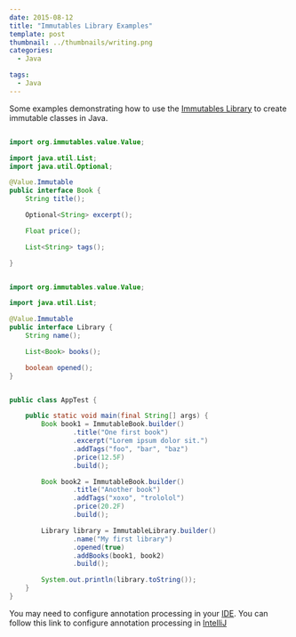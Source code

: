 ```yaml
---
date: 2015-08-12
title: "Immutables Library Examples"
template: post
thumbnail: ../thumbnails/writing.png
categories:
  - Java

tags:
  - Java
---
```


Some examples demonstrating how to use the [Immutables Library][1] to create immutable classes in Java.

```java

import org.immutables.value.Value;

import java.util.List;
import java.util.Optional;

@Value.Immutable
public interface Book {
    String title();

    Optional<String> excerpt();

    Float price();

    List<String> tags();

}

```



```java

import org.immutables.value.Value;

import java.util.List;

@Value.Immutable
public interface Library {
    String name();

    List<Book> books();

    boolean opened();
}

```


```java

public class AppTest {

    public static void main(final String[] args) {
        Book book1 = ImmutableBook.builder()
                .title("One first book")
                .excerpt("Lorem ipsum dolor sit.")
                .addTags("foo", "bar", "baz")
                .price(12.5F)
                .build();

        Book book2 = ImmutableBook.builder()
                .title("Another book")
                .addTags("xoxo", "trololol")
                .price(20.2F)
                .build();

        Library library = ImmutableLibrary.builder()
                .name("My first library")
                .opened(true)
                .addBooks(book1, book2)
                .build();

        System.out.println(library.toString());
    }
}

```


You may need to configure annotation processing in your [IDE][2]. You can follow this link to configure annotation processing in [IntelliJ][3]

[1]: https://immutables.github.io/
[2]: https://immutables.github.io/apt.html#intellij-idea
[3]: https://www.jetbrains.com/idea/help/configuring-annotation-processing.html
